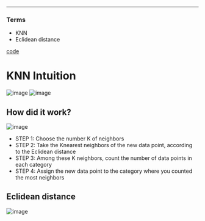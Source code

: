****
### Terms
- KNN
- Eclidean distance

[code](https://github.com/EricChoii/ai-boot-camp-ablearn/blob/main/ai/classification/codes/k_nearest_neighbors.ipynb)

# KNN Intuition
![image](https://user-images.githubusercontent.com/39285147/178264975-cbcd6ecf-396a-4aae-af13-b10957c9eae1.png)
![image](https://user-images.githubusercontent.com/39285147/178281970-74280399-c843-4830-a854-160059742445.png)

## How did it work?
![image](https://user-images.githubusercontent.com/39285147/178265534-fe4dedc0-7c7a-403b-a1f1-0f8a48dc82d7.png)

- STEP 1: Choose the number K of neighbors
- STEP 2: Take the Knearest neighbors of the new data point, according to the Eclidean distance
- STEP 3: Among these K neighbors, count the number of data points in each category
- STEP 4: Assign the new data point to the category where you counted the most neighbors

## Eclidean distance
![image](https://user-images.githubusercontent.com/39285147/178265398-d2498983-0efd-4d6c-82c6-b6d2b0cf5749.png)
